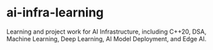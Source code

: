 # ai-infra-learning
Learning and project work for AI Infrastructure, including C++20, DSA, Machine Learning, Deep Learning, AI Model Deployment, and Edge AI.
